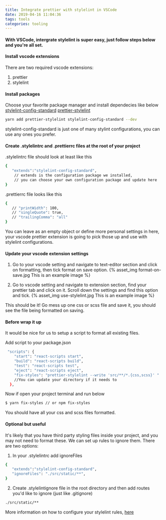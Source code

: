 ```yaml
---
title: Integrate prettier with stylelint in VSCode
date: 2019-04-16 11:04:36
tags: tools
categories: tooling
---
```


#### With VSCode, intergrate stylelint is super easy, just follow steps below and you're all set.


#### Install vscode extensions
There are two required vscode extensions:
1. prettier
2. stylelint

#### Install packages
Choose your favorite package manager and install dependecies like below
[stylelint-config-standard](https://www.npmjs.com/package/stylelint-config-standard)
[prettier-stylelint](https://www.npmjs.com/package/prettier-stylelint)

```bash
yarn add prettier-stylelint stylelint-config-standard --dev
```

stylelint-config-standard is just one of many stylint configurations, you can use any ones you prefer. 

<!--more-->

#### Create .stylelintrc and .prettierrc files at the root of your project

.stylelintrc file should look at least like this
```bash
{
   "extends":"stylelint-config-standard",
    // extends is the configuration package we installed,
    // you can choose your own configuration package and update here
}
```

.prettierrc file looks like this
```bash
{
   // "printWidth": 100,
   // "singleQuote": true,
   // "trailingComma": "all"
}
```
You can leave as an empty object or define more personal settings in here, your vscode prettier extension is going to pick those
up and use with stylelint configurations.

#### Update your vscode extension settings 

1. Go to your vscode setting and navigate to text-editor section and click on formatting, then tick format on save option.
{% asset_img format-on-save.jpg This is an example image %}

2. Go to vscode setting and navigate to extension section, find your prettier tab and click on it.
Scroll down the settings and find this option and tick.
{% asset_img use-stylelint.jpg This is an example image %}

This should be it! Go mess up one css or scss file and save it, you should see the file being formatted on saving.

#### Before wrap it up
It would be nice for us to setup a script to format all existing files.

Add script to your package.json
```bash
 "scripts": {
    "start": "react-scripts start",
    "build": "react-scripts build",
    "test": "react-scripts test",
    "eject": "react-scripts eject",
    "fix-styles": "prettier-stylelint --write 'src/**/*.{css,scss}' "
    //You can update your directory if it needs to
  },
```
Now if open your project terminal and run below
```bash
$ yarn fix-styles // or npm fix-styles 
```

You should have all your css and scss files formatted.


#### Optional but useful
It's likely that you have third party styling files inside your project, and you may not need to format these.
We can set up rules to ignore them. There are two options:
1. In your .stylelintrc add ignoreFiles
```bash
{
   "extends":"stylelint-config-standard",
   "ignoreFiles": "./src/static/**",
}
```
2. Create .stylelintignore file in the root directory and then add routes you'd like to ignore (just like .gitignore)
```bash
./src/static/**
```

More information on how to configure your stylelint rules, [here](https://github.com/stylelint/stylelint/blob/master/docs/user-guide/configuration.md)


